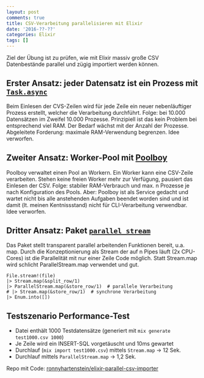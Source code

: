 ```yaml
---
layout: post
comments: true
title: CSV-Verarbeitung parallelisieren mit Elixir
date: '2016-??-??'
categories: Elixir
tags: []
---
```


Ziel der Übung ist zu prüfen, wie mit Elixir massiv große CSV Datenbestände parallel und zügig importiert werden können.

## Erster Ansatz: jeder Datensatz ist ein Prozess mit [`Task.async`](http://elixir-lang.org/docs/v1.0/elixir/Task.html)

Beim Einlesen der CVS-Zeilen wird für jede Zeile ein neuer nebenläuftiger Prozess erstellt, welcher die Verarbeitung durchführt. Folge: bei 10.000 Datensätzen im Zweifel 10.000 Prozesse. Prinzipiell ist das kein Problem bei entsprechend viel RAM. Der Bedarf wächst mit der Anzahl der Prozesse. Abgeleitete Forderung: maximale RAM-Verwendung begrenzen. Idee verworfen.

## Zweiter Ansatz: Worker-Pool mit [Poolboy](https://github.com/devinus/poolboy)

Poolboy verwaltet einen Pool an Workern. Ein Worker kann eine CSV-Zeile verarbeiten. Stehen keine freien Worker mehr zur Verfügung, pausiert das Einlesen der CSV. Folge: stabiler RAM-Verbrauch und max. n Prozesse je nach Konfiguration des Pools. Aber: Poolboy ist als Service gedacht und wartet nicht bis alle anstehenden Aufgaben beendet worden sind und ist damit (lt. meinen Kentnissstand) nicht für CLI-Verarbeitung verwendbar. Idee verworfen.

## Dritter Ansatz: Paket [`parallel_stream`](https://github.com/beatrichartz/parallel_stream)

Das Paket stellt transparent parallel arbeitenden Funktionen bereit, u.a. map. Durch die Konzeptionierung als Stream der auf n Pipes läuft (2x CPU-Cores) ist die Parallelität mit nur einer Zeile Code möglich. Statt Stream.map wird schlicht ParallelStream.map verwendet und gut.

```
File.stream!(file)
|> Stream.map(&split_row/1)
|> ParallelStream.map(&store_row/1)  # parallele Verarbeitung
# |> Stream.map(&store_row/1)  # synchrone Verarbeitung
|> Enum.into([])
```

## Testszenario Performance-Test
- Datei enthält 1000 Testdatensätze  (generiert mit `mix generate test1000.csv 1000`)
- Je Zeile wird ein INSERT-SQL vorgetäuscht und 10ms gewartet
- Durchlauf (`mix import test1000.csv`) mittels `Stream.map` -> 12 Sek.
- Durchlauf mittels `ParallelStream.map` -> 1,2 Sek.

Repo mit Code: [ronnyhartenstein/elixir-parallel-csv-importer](https://github.com/ronnyhartenstein/elixir-parallel-csv-importer)
